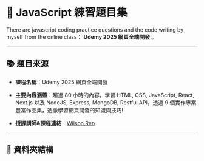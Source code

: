 # 📝 JavaScript 練習題目集

There are javascript coding practice questions and the code writing by myself from the online class： **Udemy 2025 網頁全端開發** 。

---

## 📚 題目來源

- **課程名稱**：Udemy 2025 網頁全端開發

- **主要內容涵蓋**：超過 80 小時的內容，學習 HTML, CSS, JavaScript, React, Next.js 以及 NodeJS, Express, MongoDB, Restful API，透過 9 個實作專案豐富作品集，透徹學習網頁開發的知識與技巧!

- **授課講師&課程連結**：[Wilson Ren](https://www.udemy.com/course/wilson-full-stack-web-development/?couponCode=ST16MT230625B)

---

## 📂 資料夾結構
